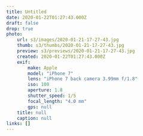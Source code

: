 ```yaml
---
title: Untitled
date: 2020-01-22T01:27:43.000Z
draft: false
drop: true
photo:
    url: s3/images/2020-01-21-17-27-43.jpg
    thumb: s3/thumbs/2020-01-21-17-27-43.jpg
    preview: s3/previews/2020-01-21-17-27-43.jpg
    created: 2020-01-22T01:27:43.000Z
    exif:
        make: Apple
        model: "iPhone 7"
        lens: "iPhone 7 back camera 3.99mm f/1.8"
        iso: 100
        aperture: 1.8
        shutter_speed: 1/5
        focal_length: "4.0 mm"
        gps: null
    title: null
    caption: null
links: []
---
```

